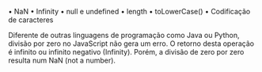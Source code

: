• NaN
• Infinity
• null e undefined
• length
• toLowerCase()
• Codificação de caracteres

Diferente de outras linguagens de programação como Java ou Python, divisão por zero no JavaScript não gera um erro. O retorno desta operação é infinito ou infinito negativo (Infinity). Porém, a divisão de zero por zero resulta num NaN (not a number).
